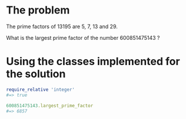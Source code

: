 # The problem

The prime factors of 13195 are 5, 7, 13 and 29.

What is the largest prime factor of the number 600851475143 ?

# Using the classes implemented for the solution

```ruby
require_relative 'integer'
#=> true

600851475143.largest_prime_factor
#=> 6857
```
